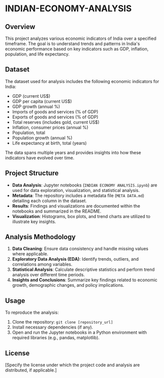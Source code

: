 # INDIAN-ECONOMY-ANALYSIS

## Overview
 This project analyzes various economic indicators of India over a specified timeframe.
 The goal is to understand trends and patterns in India's economic performance based on key indicators such as GDP, inflation, population, and life expectancy.


## Dataset

The dataset used for analysis includes the following economic indicators for India:

- GDP (current US$)
- GDP per capita (current US$)
- GDP growth (annual %)
- Imports of goods and services (% of GDP)
- Exports of goods and services (% of GDP)
- Total reserves (includes gold, current US$)
- Inflation, consumer prices (annual %)
- Population, total
- Population growth (annual %)
- Life expectancy at birth, total (years)

The data spans multiple years and provides insights into how these indicators have evolved over time.

## Project Structure

- **Data Analysis**: Jupyter notebooks (`INDIAN ECONOMY ANALYSIS.ipynb`) are used for data exploration, visualization, and statistical analysis.
- **Metadata**: The repository includes a metadata file (`META DATA.md`) detailing each column in the dataset.
- **Results**: Findings and visualizations are documented within the notebooks and summarized in the README.
- **Visualization**: Histograms, box plots, and trend charts are utilized to illustrate key insights.

## Analysis Methodology

1. **Data Cleaning**: Ensure data consistency and handle missing values where applicable.
2. **Exploratory Data Analysis (EDA)**: Identify trends, outliers, and correlations among variables.
3. **Statistical Analysis**: Calculate descriptive statistics and perform trend analysis over different time periods.
4. **Insights and Conclusions**: Summarize key findings related to economic growth, demographic changes, and policy implications.

## Usage

To reproduce the analysis:

1. Clone the repository: `git clone [repository_url]`
2. Install necessary dependencies (if any).
3. Open and run the Jupyter notebooks in a Python environment with required libraries (e.g., pandas, matplotlib).

## License

[Specify the license under which the project code and analysis are distributed, if applicable.]
